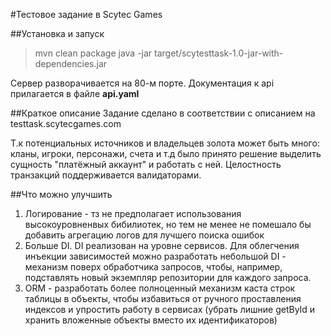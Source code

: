 #Тестовое задание в Scytec Games

##Установка и запуск
>mvn clean package
> java -jar target/scytesttask-1.0-jar-with-dependencies.jar

Сервер разворачивается на 80-м порте.
Документация к api прилагается в файле **api.yaml**

##Краткое описание
Задание сделано в соответствии с описанием на testtask.scytecgames.com

Т.к потенциальных источников и владельцев золота может быть много: кланы, игроки, персонажи, счета и т.д
было принято решение выделить сущность "платёжный аккаунт" и работать с ней. Целостность транзакций поддерживается валидаторами.


##Что можно улучшить

1) Логирование - тз не предполагает использования высокоуровненвых бибилиотек, но тем не менее не помешало бы добавить агрегацию логов для лучшего поиска ошибок
2) Больше DI. DI реализован на уровне сервисов. Для облегчения инъекции зависимостей можно разработать небольшой DI - механизм поверх обработчика запросов, чтобы, например, подставлять новый экземпляр репозитории для каждого запроса.
3) ORM - разработать более полноценный механизм каста строк таблицы в объекты, чтобы избавиться от ручного проставления индексов и упростить работу в сервисах (убрать лишние getById и хранить вложенные объекты вместо их идентификаторов)





